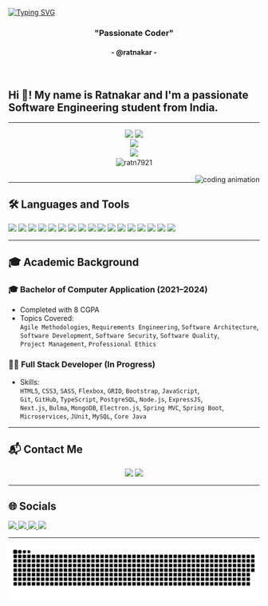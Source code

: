 [![Typing SVG](https://readme-typing-svg.herokuapp.com?color=black&size=35&center=true&vCenter=true&width=1000&lines=Welcome+to+my+GitHub+profile!;My+name+is+Ratnakar;I'm+a+Software+Engineering+Student)](https://git.io/typing-svg)

<h3 align="center">"Passionate Coder"</h3>
<h4 align="center">- @ratnakar -</h4>

<br>

<h2 align="left">Hi 👋! My name is Ratnakar and I'm a passionate Software Engineering student from India.</h2>

---

<div align="center">
  <img src="https://github-readme-stats.vercel.app/api?username=ratn7921&show_icons=true&include_all_commits=true&count_private=true&theme=dracula&hide_border=false" height="150" />
  <img src="https://github-readme-stats.vercel.app/api/top-langs/?username=ratn7921&layout=compact&theme=dracula&hide_border=false" height="150" />
</div>

<div align="center">
  <img src="https://github-profile-trophy.vercel.app/?username=ratn7921&theme=dracula&no-frame=true&no-bg=true&margin-w=4" />
</div>

<div align="center">
  <img src="https://github-readme-streak-stats.herokuapp.com?user=ratn7921&theme=dracula&hide_border=true" height="150"/>
</div>

<div align="center">
  <img src="https://komarev.com/ghpvc/?username=ratn7921&label=Profile+views&color=blue&style=flat" alt="ratn7921" />
</div>

<br>

<img align="right" height="125" src="https://i.pinimg.com/originals/ce/76/0f/ce760fde1800bc12b74dfd67d2a5dcbe.gif" alt="coding animation" />

---

## 🛠 Languages and Tools

<div align="left">
  <img src="https://cdn.jsdelivr.net/gh/devicons/devicon/icons/javascript/javascript-original.svg" height="30" />
  <img src="https://cdn.jsdelivr.net/gh/devicons/devicon/icons/typescript/typescript-original.svg" height="30" />
  <img src="https://cdn.jsdelivr.net/gh/devicons/devicon/icons/react/react-original.svg" height="30" />
  <img src="https://cdn.jsdelivr.net/gh/devicons/devicon/icons/nodejs/nodejs-original.svg" height="30" />
  <img src="https://cdn.jsdelivr.net/gh/devicons/devicon/icons/express/express-original.svg" height="30" />
  <img src="https://cdn.jsdelivr.net/gh/devicons/devicon/icons/mongodb/mongodb-original.svg" height="30" />
  <img src="https://cdn.jsdelivr.net/gh/devicons/devicon/icons/postgresql/postgresql-original.svg" height="30" />
  <img src="https://cdn.jsdelivr.net/gh/devicons/devicon/icons/mysql/mysql-original.svg" height="30" />
  <img src="https://cdn.jsdelivr.net/gh/devicons/devicon/icons/python/python-original.svg" height="30" />
  <img src="https://cdn.jsdelivr.net/gh/devicons/devicon/icons/java/java-original.svg" height="30" />
  <img src="https://cdn.jsdelivr.net/gh/devicons/devicon/icons/spring/spring-original.svg" height="30" />
  <img src="https://cdn.jsdelivr.net/gh/devicons/devicon/icons/html5/html5-original.svg" height="30" />
  <img src="https://cdn.jsdelivr.net/gh/devicons/devicon/icons/css3/css3-original.svg" height="30" />
  <img src="https://cdn.jsdelivr.net/gh/devicons/devicon/icons/docker/docker-original.svg" height="30" />
  <img src="https://cdn.jsdelivr.net/gh/devicons/devicon/icons/github/github-original.svg" height="30" />
  <img src="https://cdn.jsdelivr.net/gh/devicons/devicon/icons/git/git-original.svg" height="30" />
  <img src="https://cdn.jsdelivr.net/gh/devicons/devicon/icons/vscode/vscode-original.svg" height="30" />
</div>

---

## 🎓 Academic Background

### 🎓 Bachelor of Computer Application (2021–2024)
- Completed with 8 CGPA  
- Topics Covered:  
  `Agile Methodologies`, `Requirements Engineering`, `Software Architecture`,  
  `Software Development`, `Software Security`, `Software Quality`,  
  `Project Management`, `Professional Ethics`

### 👨‍💻 Full Stack Developer (In Progress)
- Skills:  
  `HTML5`, `CSS3`, `SASS`, `Flexbox`, `GRID`, `Bootstrap`, `JavaScript`,  
  `Git`, `GitHub`, `TypeScript`, `PostgreSQL`, `Node.js`, `ExpressJS`,  
  `Next.js`, `Bulma`, `MongoDB`, `Electron.js`, `Spring MVC`, `Spring Boot`,  
  `Microservices`, `JUnit`, `MySQL`, `Core Java`

---

## 📬 Contact Me

<div align="center">
  <a href="mailto:ratnakary41@gmail.com"><img src="https://img.shields.io/badge/Gmail-D14836?style=for-the-badge&logo=gmail&logoColor=white" /></a>
  <a href="https://www.linkedin.com/in/ratnakar-dashrath-yadav-677750226/" target="_blank"><img src="https://img.shields.io/badge/LinkedIn-%230077B5?style=for-the-badge&logo=linkedin&logoColor=white" /></a>
</div>

---

## 🌐 Socials

<div align="left">
  <a href="https://www.youtube.com/@YourChannel" target="_blank">
    <img src="https://img.shields.io/static/v1?message=Youtube&logo=youtube&label=&color=FF0000&logoColor=white&labelColor=&style=for-the-badge" height="35" />
  </a>
  <a href="https://www.instagram.com/ratnakar_14_04/" target="_blank">
    <img src="https://img.shields.io/static/v1?message=Instagram&logo=instagram&label=&color=E4405F&logoColor=white&labelColor=&style=for-the-badge" height="35" />
  </a>
  <a href="https://www.twitch.tv/yourusername" target="_blank">
    <img src="https://img.shields.io/static/v1?message=Twitch&logo=twitch&label=&color=9146FF&logoColor=white&labelColor=&style=for-the-badge" height="35" />
  </a>
<a href="https://discord.com/users/1185953772002885703" target="_blank">
  <img src="https://img.shields.io/static/v1?message=Discord&logo=discord&label=&color=7289DA&logoColor=white&labelColor=&style=for-the-badge" height="35" />
</a>

</div>

---

<picture>
  <source media="(prefers-color-scheme: dark)" srcset="https://raw.githubusercontent.com/ratn7921/ratn7921/output/github-snake-dark.svg" />
  <source media="(prefers-color-scheme: light)" srcset="https://raw.githubusercontent.com/ratn7921/ratn7921/output/github-snake.svg" />
  <img alt="github-snake" src="https://raw.githubusercontent.com/ratn7921/ratn7921/output/github-snake.svg" />
</picture>
